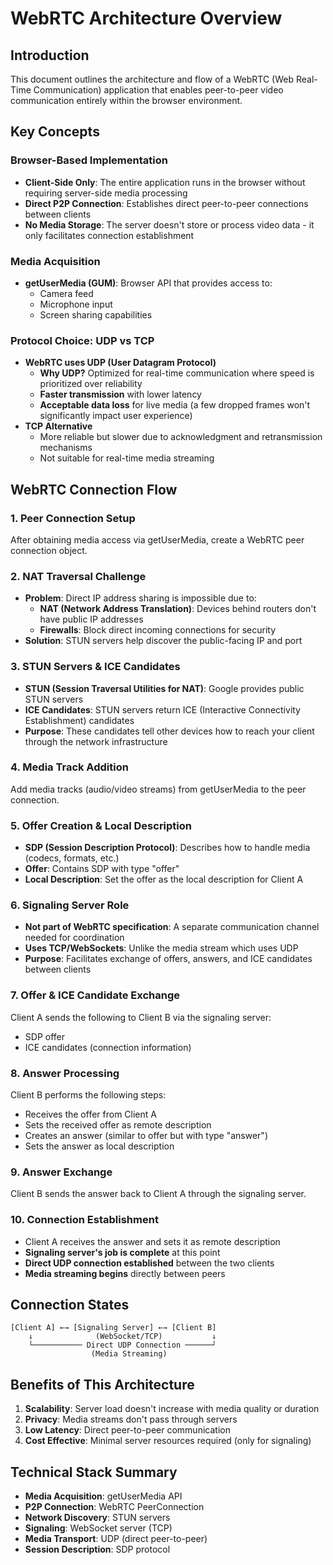 # WebRTC Architecture Overview

## Introduction

This document outlines the architecture and flow of a WebRTC (Web Real-Time Communication) application that enables peer-to-peer video communication entirely within the browser environment.

## Key Concepts

### Browser-Based Implementation
- **Client-Side Only**: The entire application runs in the browser without requiring server-side media processing
- **Direct P2P Connection**: Establishes direct peer-to-peer connections between clients
- **No Media Storage**: The server doesn't store or process video data - it only facilitates connection establishment

### Media Acquisition
- **getUserMedia (GUM)**: Browser API that provides access to:
  - Camera feed
  - Microphone input
  - Screen sharing capabilities

### Protocol Choice: UDP vs TCP
- **WebRTC uses UDP (User Datagram Protocol)**
  - **Why UDP?** Optimized for real-time communication where speed is prioritized over reliability
  - **Faster transmission** with lower latency
  - **Acceptable data loss** for live media (a few dropped frames won't significantly impact user experience)
- **TCP Alternative**
  - More reliable but slower due to acknowledgment and retransmission mechanisms
  - Not suitable for real-time media streaming

## WebRTC Connection Flow

### 1. Peer Connection Setup
After obtaining media access via getUserMedia, create a WebRTC peer connection object.

### 2. NAT Traversal Challenge
- **Problem**: Direct IP address sharing is impossible due to:
  - **NAT (Network Address Translation)**: Devices behind routers don't have public IP addresses
  - **Firewalls**: Block direct incoming connections for security
- **Solution**: STUN servers help discover the public-facing IP and port

### 3. STUN Servers & ICE Candidates
- **STUN (Session Traversal Utilities for NAT)**: Google provides public STUN servers
- **ICE Candidates**: STUN servers return ICE (Interactive Connectivity Establishment) candidates
- **Purpose**: These candidates tell other devices how to reach your client through the network infrastructure

### 4. Media Track Addition
Add media tracks (audio/video streams) from getUserMedia to the peer connection.

### 5. Offer Creation & Local Description
- **SDP (Session Description Protocol)**: Describes how to handle media (codecs, formats, etc.)
- **Offer**: Contains SDP with type "offer"
- **Local Description**: Set the offer as the local description for Client A

### 6. Signaling Server Role
- **Not part of WebRTC specification**: A separate communication channel needed for coordination
- **Uses TCP/WebSockets**: Unlike the media stream which uses UDP
- **Purpose**: Facilitates exchange of offers, answers, and ICE candidates between clients

### 7. Offer & ICE Candidate Exchange
Client A sends the following to Client B via the signaling server:
- SDP offer
- ICE candidates (connection information)

### 8. Answer Processing
Client B performs the following steps:
- Receives the offer from Client A
- Sets the received offer as remote description
- Creates an answer (similar to offer but with type "answer")
- Sets the answer as local description

### 9. Answer Exchange
Client B sends the answer back to Client A through the signaling server.

### 10. Connection Establishment
- Client A receives the answer and sets it as remote description
- **Signaling server's job is complete** at this point
- **Direct UDP connection established** between the two clients
- **Media streaming begins** directly between peers

## Connection States

```
[Client A] ←→ [Signaling Server] ←→ [Client B]
    ↓              (WebSocket/TCP)           ↓
    └─────────── Direct UDP Connection ──────┘
                  (Media Streaming)
```

## Benefits of This Architecture

1. **Scalability**: Server load doesn't increase with media quality or duration
2. **Privacy**: Media streams don't pass through servers
3. **Low Latency**: Direct peer-to-peer communication
4. **Cost Effective**: Minimal server resources required (only for signaling)

## Technical Stack Summary

- **Media Acquisition**: getUserMedia API
- **P2P Connection**: WebRTC PeerConnection
- **Network Discovery**: STUN servers
- **Signaling**: WebSocket server (TCP)
- **Media Transport**: UDP (direct peer-to-peer)
- **Session Description**: SDP protocol